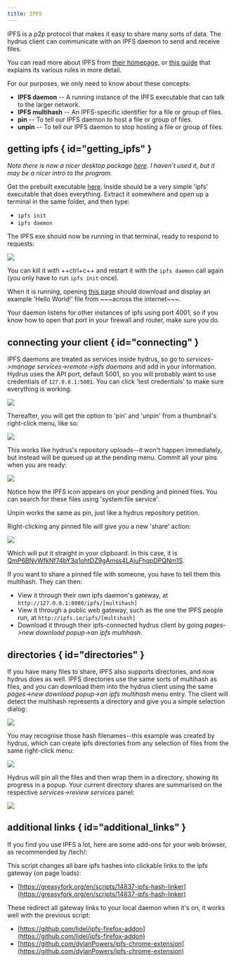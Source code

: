 ```yaml
---
title: IPFS
---
```


IPFS is a p2p protocol that makes it easy to share many sorts of data. The hydrus client can communicate with an IPFS daemon to send and receive files.

You can read more about IPFS from [their homepage](http://ipfs.io), or [this guide](https://medium.com/@ConsenSys/an-introduction-to-ipfs-9bba4860abd0) that explains its various rules in more detail.

For our purposes, we only need to know about these concepts:

*   **IPFS daemon** \-\- A running instance of the IPFS executable that can talk to the larger network.
*   **IPFS multihash** \-\- An IPFS-specific identifier for a file or group of files.
*   **pin** \-\- To tell our IPFS daemon to host a file or group of files.
*   **unpin** \-\- To tell our IPFS daemon to stop hosting a file or group of files.

## getting ipfs { id="getting_ipfs" }

_Note there is now a nicer desktop package [here](https://docs.ipfs.io/install/ipfs-desktop/). I haven't used it, but it may be a nicer intro to the program._

Get the prebuilt executable [here](https://docs.ipfs.io/install/command-line/). Inside should be a very simple 'ipfs' executable that does everything. Extract it somewhere and open up a terminal in the same folder, and then type:

*   `ipfs init`
*   `ipfs daemon`

The IPFS exe should now be running in that terminal, ready to respond to requests:

![](images/ipfs_terminal.png)

You can kill it with ++ctrl+c++ and restart it with the `ipfs daemon` call again (you only have to run `ipfs init` once).

When it is running, opening [this page](http://127.0.0.1:8080/ipfs/QmfM2r8seH2GiRaC4esTjeraXEachRt8ZsSeGaWTPLyMoG) should download and display an example 'Hello World!' file from <span class="dealwithit">\~\~\~across the internet\~\~\~</span>.

Your daemon listens for other instances of ipfs using port 4001, so if you know how to open that port in your firewall and router, make sure you do.

## connecting your client { id="connecting" }

IPFS daemons are treated as services inside hydrus, so go to _services->manage services->remote->ipfs daemons_ and add in your information. Hydrus uses the API port, default 5001, so you will probably want to use credentials of `127.0.0.1:5001`. You can click 'test credentials' to make sure everything is working.

![](images/ipfs_services.png)

Thereafter, you will get the option to 'pin' and 'unpin' from a thumbnail's right-click menu, like so:

![](images/ipfs_pin.png)

This works like hydrus's repository uploads--it won't happen immediately, but instead will be queued up at the pending menu. Commit all your pins when you are ready:

![](images/ipfs_commit.png)

Notice how the IPFS icon appears on your pending and pinned files. You can search for these files using 'system:file service'.

Unpin works the same as pin, just like a hydrus repository petition.

Right-clicking any pinned file will give you a new 'share' action:

![](images/ipfs_multihash.png)

Which will put it straight in your clipboard. In this case, it is [QmP6BNvWfkNf74bY3q1ohtDZ9gAmss4LAjuFhqpDPQNm1S](http://127.0.0.1:8080/ipfs/QmP6BNvWfkNf74bY3q1ohtDZ9gAmss4LAjuFhqpDPQNm1S).

If you want to share a pinned file with someone, you have to tell them this multihash. They can then:

*   View it through their own ipfs daemon's gateway, at `http://127.0.0.1:8080/ipfs/[multihash]`
*   View it through a public web gateway, such as the one the IPFS people run, at `http://ipfs.io/ipfs/[multihash]`
*   Download it through their ipfs-connected hydrus client by going _pages->new download popup->an ipfs multihash_.

## directories { id="directories" }

If you have many files to share, IPFS also supports directories, and now hydrus does as well. IPFS directories use the same sorts of multihash as files, and you can download them into the hydrus client using the same _pages->new download popup->an ipfs multihash_ menu entry. The client will detect the multihash represents a directory and give you a simple selection dialog:

![](images/ipfs_dir_download.png)

You may recognise those hash filenames--this example was created by hydrus, which can create ipfs directories from any selection of files from the same right-click menu:

![](images/ipfs_dir_upload.png)

Hydrus will pin all the files and then wrap them in a directory, showing its progress in a popup. Your current directory shares are summarised on the respective _services->review services_ panel:

![](images/ipfs_review_services.png)

## additional links { id="additional_links" }

If you find you use IPFS a lot, here are some add-ons for your web browser, as recommended by /tech/:

This script changes all bare ipfs hashes into clickable links to the ipfs gateway (on page loads):

- [https://greasyfork.org/en/scripts/14837-ipfs-hash-linker](https://greasyfork.org/en/scripts/14837-ipfs-hash-linker)


These redirect all gateway links to your local daemon when it's on, it works well with the previous script:

- [https://github.com/lidel/ipfs-firefox-addon](https://github.com/lidel/ipfs-firefox-addon)
- [https://github.com/dylanPowers/ipfs-chrome-extension](https://github.com/dylanPowers/ipfs-chrome-extension)
